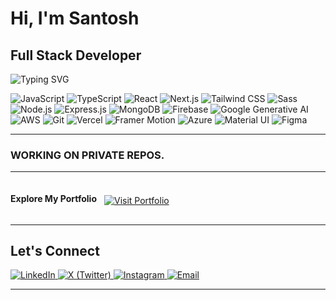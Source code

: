 # Hi, I'm Santosh

## Full Stack Developer 


<img src="https://readme-typing-svg.herokuapp.com?font=Fira+Code+Bold&size=24&pause=1000&color=61DAFB&width=500&lines=Code,+Coffee,+Creativity!;One+Commit+at+a+Time" alt="Typing SVG"/>



<p  >
  <img src="https://img.shields.io/badge/JavaScript-F7DF1E?style=flat-square&logo=javascript&logoColor=000" alt="JavaScript"/>
  <img src="https://img.shields.io/badge/TypeScript-3178C6?style=flat-square&logo=typescript&logoColor=white" alt="TypeScript"/>
  <img src="https://img.shields.io/badge/React-61DAFB?style=flat-square&logo=react&logoColor=000" alt="React"/>
  <img src="https://img.shields.io/badge/Next.js-000?style=flat-square&logo=next.js&logoColor=FFF" alt="Next.js"/>
  <img src="https://img.shields.io/badge/TailwindCSS-06B6D4?style=flat-square&logo=tailwindcss&logoColor=white" alt="Tailwind CSS"/>
  <img src="https://img.shields.io/badge/Sass-CC6699?style=flat-square&logo=sass&logoColor=white" alt="Sass"/>
  <img src="https://img.shields.io/badge/Node.js-339933?style=flat-square&logo=node.js&logoColor=white" alt="Node.js"/>
  <img src="https://img.shields.io/badge/Express.js-000000?style=flat-square&logo=express&logoColor=white" alt="Express.js"/>
  <img src="https://img.shields.io/badge/MongoDB-47A248?style=flat-square&logo=mongodb&logoColor=white" alt="MongoDB"/>
  <img src="https://img.shields.io/badge/Firebase-FFCA28?style=flat-square&logo=firebase&logoColor=000" alt="Firebase"/>
  <img src="https://img.shields.io/badge/Google_Generative_AI-4285F4?style=flat-square&logo=google&logoColor=white" alt="Google Generative AI"/>
  <img src="https://img.shields.io/badge/AWS-232F3E?style=flat-square&logo=amazonaws&logoColor=white" alt="AWS"/>
  <img src="https://img.shields.io/badge/Git-F05032?style=flat-square&logo=git&logoColor=white" alt="Git"/>
  <img src="https://img.shields.io/badge/Vercel-000000?style=flat-square&logo=vercel&logoColor=white" alt="Vercel"/>
  <img src="https://img.shields.io/badge/Framer_Motion-0055FF?style=flat-square&logo=framer&logoColor=white" alt="Framer Motion"/>
  <img src="https://img.shields.io/badge/Azure-0078D4?style=flat-square&logo=microsoft-azure&logoColor=white" alt="Azure"/>
  <img src="https://img.shields.io/badge/Material--UI-007FFF?style=flat-square&logo=mui&logoColor=white" alt="Material UI"/>
  <img src="https://img.shields.io/badge/Figma-F24E1E?style=flat-square&logo=figma&logoColor=white" alt="Figma"/>
</p>

---


### WORKING ON PRIVATE REPOS.
---


<div style="display: flex; align-items: center; gap: 12px;">

  <h4 >Explore My Portfolio</h4>

  <a href="https://www.santoshthapa.xyz" target="_blank">
    <img src="https://img.shields.io/badge/SantoshThapa.xyz-61DAFB?style=for-the-badge&logo=google-chrome&logoColor=black" style="margin-top:7px" alt="Visit Portfolio" />
  </a>

</div>

---



##  Let's Connect

<p  >
  <a href="https://in.linkedin.com/in/santosh986" target="_blank">
    <img src="https://img.shields.io/badge/LinkedIn-0A66C2?style=flat-square&logo=linkedin&logoColor=white" alt="LinkedIn"/>
  </a>
  <a href="https://x.com/SantoshThapa689" target="_blank">
    <img src="https://img.shields.io/badge/X-1DA1F2?style=flat-square&logo=x&logoColor=white" alt="X (Twitter)"/>
  </a>
  <a href="https://www.instagram.com/santoshh689" target="_blank">
    <img src="https://img.shields.io/badge/Instagram-E4405F?style=flat-square&logo=instagram&logoColor=white" alt="Instagram"/>
  </a>
  <a href="mailto:st8493510@gmail.com" target="_blank">
    <img src="https://img.shields.io/badge/Email-D14836?style=flat-square&logo=gmail&logoColor=white" alt="Email"/>
  </a>
</p>

---
